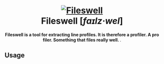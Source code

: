 <h1 align="center">
  <a href="https://github.com/jnahlers/fileswell">
    <img src="https://github.com//jnahlers/fileswell/master/resources/icon_256x256.png" alt="Fileswell"/>
  </a>
  <br/>
  Fileswell [<em>faɪlz·wel</em>]
</h1>

<p align="center"><strong>Fileswell is a tool for extracting line profiles. It is therefore a profiler. A pro filer. Something that files really well. 
</strong>.</p>

## Usage

